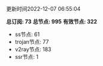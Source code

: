 更新时间2022-12-07 06:55:04

**总订阅: 73**
**总节点: 995**
**有效节点: 322**
- ss节点: 61
- trojan节点: 77
- v2ray节点: 183
- ssr节点: 1
